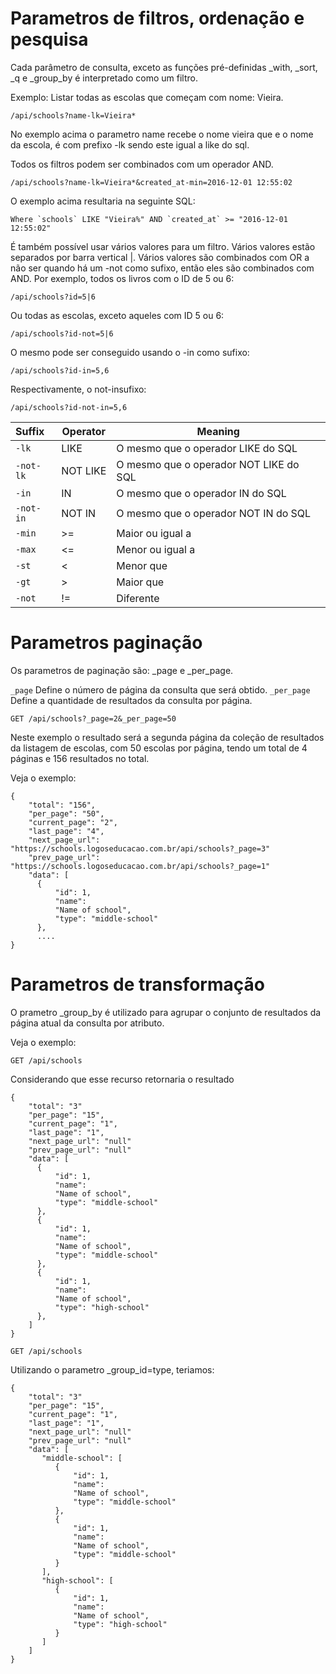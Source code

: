 # Parametros de filtros, ordenação e pesquisa

Cada parâmetro de consulta, exceto as funções pré-definidas _with, _sort, _q e _group_by é interpretado como um filtro.

Exemplo: Listar todas as escolas que começam com nome: Vieira.

<pre><code>/api/schools?name-lk=Vieira*</code></pre>

No exemplo acima o parametro name recebe o nome vieira que e o nome da escola, é com prefixo -lk sendo este igual a like do sql.

Todos os filtros podem ser combinados com um operador AND.

<pre><code>/api/schools?name-lk=Vieira*&created_at-min=2016-12-01 12:55:02</code></pre>

O exemplo acima resultaria na seguinte SQL:

<pre><code>Where `schools` LIKE "Vieira%" AND `created_at` >= "2016-12-01 12:55:02"</code></pre>

É também possível usar vários valores para um filtro.
Vários valores estão separados por barra vertical |.
Vários valores são combinados com OR a não ser quando há um -not como sufixo, então eles são combinados com AND.
Por exemplo, todos os livros com o ID de 5 ou 6:

<pre><code>/api/schools?id=5|6</code></pre>

Ou todas as escolas, exceto aqueles com ID 5 ou 6:

<pre><code>/api/schools?id-not=5|6</code></pre>

O mesmo pode ser conseguido usando o -in como sufixo:

<pre><code>/api/schools?id-in=5,6</code></pre>

Respectivamente, o not-insufixo:

<pre><code>/api/schools?id-not-in=5,6</code></pre>

| Suffix        | Operator  | Meaning                               |
|:--------------|-----------|---------------------------------------|
| `-lk`         | LIKE      | O mesmo que o operador LIKE do SQL    |
| `-not-lk`     | NOT LIKE  | O mesmo que o operador NOT LIKE do SQL|
| `-in`         | IN        | O mesmo que o operador IN do SQL      |
| `-not-in`     | NOT IN    | O mesmo que o operador NOT IN do SQL  |
| `-min`        | >=        | Maior ou igual a                      |
| `-max`        | <=        | Menor ou igual a                      |
| `-st`         | <         | Menor que                             |
| `-gt`         | >         | Maior que                             |
| `-not`        | !=        | Diferente                             |


# Parametros paginação

Os parametros de paginação são: _page e _per_page.

`_page` Define o número de página da consulta que será obtido.
`_per_page` Define a quantidade de resultados da consulta por página.

<pre><code>GET /api/schools?_page=2&_per_page=50</code></pre>

Neste exemplo o resultado será a segunda página da coleção de resultados da listagem de escolas,
com 50 escolas por página, tendo um total de 4 páginas e 156 resultados no total.

Veja o exemplo:

```
{
    "total": "156",
    "per_page": "50",
    "current_page": "2",
    "last_page": "4",
    "next_page_url": "https://schools.logoseducacao.com.br/api/schools?_page=3"
    "prev_page_url": "https://schools.logoseducacao.com.br/api/schools?_page=1"
    "data": [
      {
          "id": 1, 
          "name": 
          "Name of school", 
          "type": "middle-school"
      },
      ....
}
```

# Parametros de transformação

O prametro _group_by é utilizado para agrupar o conjunto de resultados da página atual da consulta por atributo.

Veja o exemplo:

<pre><code>GET /api/schools</code></pre>

Considerando que esse recurso retornaria o resultado


```
{ 
    "total": "3"
    "per_page": "15",
    "current_page": "1",
    "last_page": "1",
    "next_page_url": "null"
    "prev_page_url": "null"
    "data": [
      {
          "id": 1, 
          "name": 
          "Name of school", 
          "type": "middle-school"
      },
      {
          "id": 1, 
          "name": 
          "Name of school", 
          "type": "middle-school"
      },
      {
          "id": 1, 
          "name": 
          "Name of school", 
          "type": "high-school"
      },
    ]
}
```

<pre><code>GET /api/schools</code></pre>

Utilizando o parametro _group_id=type, teriamos:

```
{ 
    "total": "3"
    "per_page": "15",
    "current_page": "1",
    "last_page": "1",
    "next_page_url": "null"
    "prev_page_url": "null"
    "data": [
       "middle-school": [
          {
              "id": 1, 
              "name": 
              "Name of school", 
              "type": "middle-school"
          },
          {
              "id": 1, 
              "name": 
              "Name of school", 
              "type": "middle-school"
          }
       ],
       "high-school": [
          {
              "id": 1, 
              "name": 
              "Name of school", 
              "type": "high-school"
          }
       ]
    ]
}
```